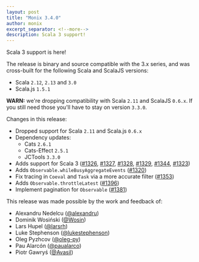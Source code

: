 ```yaml
---
layout: post
title: "Monix 3.4.0"
author: monix
excerpt_separator: <!--more-->
description: Scala 3 support!
---
```


Scala 3 support is here!

<!--more-->

The release is binary and source compatible with the 3.x series, and was cross-built for the following Scala and ScalaJS versions:

- Scala `2.12`, `2.13` and `3.0`
- Scala.js `1.5.1`

**WARN:** we're dropping compatibility with Scala `2.11` and ScalaJS `0.6.x`. If you still need those you'll have to stay on version `3.3.0`.

Changes in this release:

- Dropped support for Scala `2.11` and Scala.js `0.6.x`
- Dependency updates:
  - Cats `2.6.1`
  - Cats-Effect `2.5.1`
  - JCTools `3.3.0`
- Adds support for Scala 3 ([#1326](https://github.com/monix/monix/pull/1326), [#1327](https://github.com/monix/monix/pull/1327), [#1328](https://github.com/monix/monix/pull/1328), [#1329](https://github.com/monix/monix/pull/1329), [#1344](https://github.com/monix/monix/pull/1344), [#1323](https://github.com/monix/monix/pull/1323))
- Adds `Observable.whileBusyAggregateEvents` ([#1320](https://github.com/monix/monix/pull/1320))
- Fix tracing in `Coeval` and `Task` via a more accurate filter ([#1353](https://github.com/monix/monix/pull/1353))
- Adds `Observable.throttleLatest` ([#1396](https://github.com/monix/monix/pull/1396))
- Implement pagination for `Observable` ([#1381](https://github.com/monix/monix/pull/1381))

This release was made possible by the work and feedback of:

- Alexandru Nedelcu ([@alexandru](https://github.com/alexandru/))
- Dominik Wosiński ([@Wosin](https://github.com/Wosin/))
- Lars Hupel ([@larsrh](https://github.com/larsrh/))
- Luke Stephenson ([@lukestephenson](https://github.com/lukestephenson/))
- Oleg Pyzhcov ([@oleg-py](https://github.com/oleg-py/))
- Pau Alarcón ([@paualarco](https://github.com/paualarco/))
- Piotr Gawryś ([@Avasil](https://github.com/Avasil/))
